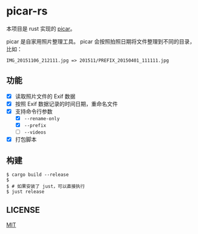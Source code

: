 # picar-rs

本项目是 rust 实现的 [picar](https://github.com/yuekcc/picar)。

picar 是自家用照片整理工具。 picar 会按照拍照日期将文件整理到不同的目录，比如： 

```
IMG_20151106_212111.jpg => 201511/PREFIX_20150401_111111.jpg
```

## 功能

- [x] 读取照片文件的 Exif 数据
- [x] 按照 Exif 数据记录的时间日期，重命名文件
- [x] 支持命令行参数
    - [x] `--rename-only`
    - [x] `--prefix`
    - [ ] `--videos`
- [x] 打包脚本

## 构建

```shell
$ cargo build --release
$
$ # 如果安装了 just，可以直接执行
$ just release
```

## LICENSE

[MIT](LICENSE)
